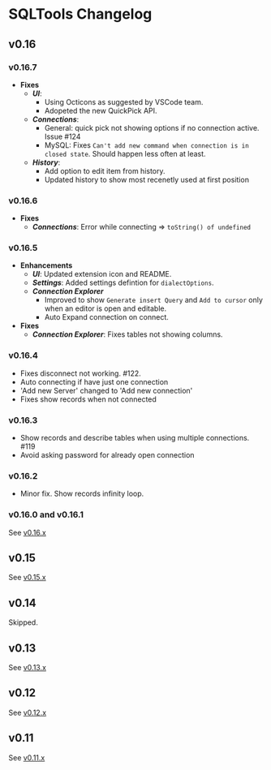 # SQLTools Changelog

## v0.16

### v0.16.7
- **Fixes**
  - ***UI***:
    - Using Octicons as suggested by VSCode team.
    - Adopeted the new QuickPick API.
  - ***Connections***:
    - General: quick pick not showing options if no connection active. Issue #124
    - MySQL: Fixes `Can't add new command when connection is in closed state`. Should happen less often at least.
  - ***History***:
    - Add option to edit item from history.
    - Updated history to show most recenetly used at first position

### v0.16.6
- **Fixes**
  - ***Connections***: Error while connecting => `toString() of undefined`

### v0.16.5

- **Enhancements**
  - ***UI***: Updated extension icon and README.
  - ***Settings***: Added settings defintion for `dialectOptions`.
  - ***Connection Explorer***
    - Improved to show  `Generate insert Query` and `Add to cursor` only when an editor is open and editable.
    - Auto Expand connection on connect.
- **Fixes**
  - ***Connection Explorer***: Fixes tables not showing columns.

### v0.16.4

- Fixes disconnect not working. #122.
- Auto connecting if have just one connection
- 'Add new Server' changed to 'Add new connection'
- Fixes show records when not connected

### v0.16.3

- Show records and describe tables when using multiple connections. #119
- Avoid asking password for already open connection

### v0.16.2

- Minor fix. Show records infinity loop.

### v0.16.0 and v0.16.1

See [v0.16.x](https://github.com/mtxr/vscode-sqltools/blob/master/static/release-notes/v0.16.x.md)

## v0.15

See [v0.15.x](https://github.com/mtxr/vscode-sqltools/blob/master/static/release-notes/v0.15.x.md)

## v0.14

Skipped.

## v0.13

See [v0.13.x](https://github.com/mtxr/vscode-sqltools/blob/master/static/release-notes/v0.13.x.md)

## v0.12

See [v0.12.x](https://github.com/mtxr/vscode-sqltools/blob/master/static/release-notes/v0.12.x.md)

## v0.11

See [v0.11.x](https://github.com/mtxr/vscode-sqltools/blob/master/static/release-notes/v0.11.x.md)